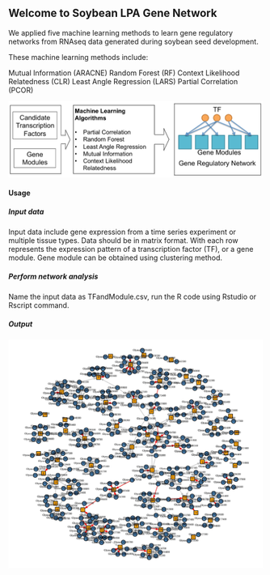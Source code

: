 ## Welcome to Soybean LPA Gene Network

We applied five machine learning methods to learn gene regulatory networks from RNAseq data generated during soybean seed development. 

These machine learning methods include:

Mutual Information (ARACNE)
Random Forest (RF)
Context Likelihood Relatedness (CLR)
Least Angle Regression (LARS)
Partial Correlation (PCOR)

![Machine Learning Methods](/images/Figure1_website.png)

#### Usage
##### Input data
Input data include gene expression from a time series experiment or multiple tissue types. Data should be in matrix format. With each row represents the expression pattern of a transcription factor (TF), or a gene module. Gene module can be obtained using clustering method. 

##### Perform network analysis
Name the input data as TFandModule.csv, run the R code using Rstudio or Rscript command.

##### Output 
![Gene Regulatory Network](/images/NetworkFigureWebsite.jpg)
